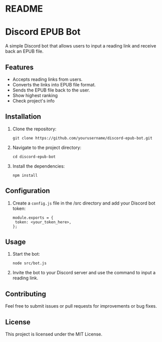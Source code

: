 # README

# Discord EPUB Bot

A simple Discord bot that allows users to input a reading link and receive back an EPUB file.

## Features

- Accepts reading links from users.
- Converts the links into EPUB file format.
- Sends the EPUB file back to the user.
- Show highest ranking
- Check project's info

## Installation

1. Clone the repository:
   ```
   git clone https://github.com/yourusername/discord-epub-bot.git
   ```
2. Navigate to the project directory:
   ```
   cd discord-epub-bot
   ```
3. Install the dependencies:
   ```
   npm install
   ```

## Configuration

1. Create a `config.js` file in the /src directory and add your Discord bot token:
   ```
   module.exports = {
    token: <your_token_here>,
   };
   ```

## Usage

1. Start the bot:
   ```
   node src/bot.js
   ```
2. Invite the bot to your Discord server and use the command to input a reading link.

## Contributing

Feel free to submit issues or pull requests for improvements or bug fixes.

## License

This project is licensed under the MIT License.
